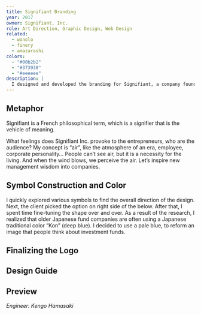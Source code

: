 ```yaml
---
title: Signifiant Branding
year: 2017
owner: Signifiant, Inc.
role: Art Direction, Graphic Design, Web Design
related:
  - wonolo
  - finery
  - amazarashi
colors:
  - "#00b2b2"
  - "#373938"
  - "#eeeeee"
description: |
  I designed and developed the branding for Signifiant, a company founded with a mission to support post-IPO startups. They aim to convey management wisdom and to diffuse various management philosophy. The project included the logo, brand guideline, business card, and the full website design for their media platform.
---
```


<work-media name="sketch.jpg" alt="Sketch" />

## Metaphor

Signifiant is a French philosophical term, which is a signifier that is the vehicle of meaning.

What feelings does Signifiant Inc. provoke to the entrepreneurs, who are the audience?
My concept is “air”, like the atmosphere of an era, employee, corporate personality…
People can’t see air, but it is a necessity for the living. And when the wind blows, we perceive the air. Let’s inspire new management wisdom into companies.

<work-media name="symbol.jpg" alt="Metaphor" />

## Symbol Construction and Color

I quickly explored various symbols to find the overall direction of the design. Next, the client picked the option on right side of the below. After that, I spent time fine-tuning the shape over and over.
As a result of the research, I realized that older Japanese fund companies are often using a Japanese traditional color “Kon” (deep blue). I decided to use a pale blue, to reform an image that people think about investment funds.

<work-media name="mark_logotype_1.jpg" alt="Symbol construction and color1" />
<work-media name="mark_logo.jpg" alt="Symbol construction1" />
<work-media name="mark_logotype_2.jpg" alt="Symbol construction2" />
<work-media name="mark_logotype_3.jpg" alt="Symbol construction3" />

## Finalizing the Logo

<work-media name="mark_logotype_4.jpg" alt="Finalizing the logo" />
<work-media name="mark_logotype_5.jpg" alt="Finalizing the logo" />

## Design Guide

<work-media name="guide.jpg" alt="Design guidelines" />

## Preview

<work-media name="namecards.jpg" alt="Business card for Signifiant" />
<work-media name="media_desktop.jpg" alt="Web design for Signifiant media" />
<work-media name="media_mobile.jpg" alt="Mobile web design for Signifiant media "/>

*Engineer: Kengo Hamasaki*
